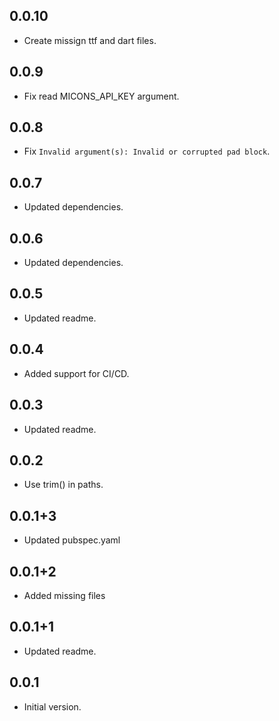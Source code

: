 ## 0.0.10
- Create missign ttf and dart files.

## 0.0.9
- Fix read MICONS_API_KEY argument.

## 0.0.8
- Fix `Invalid argument(s): Invalid or corrupted pad block`.

## 0.0.7
- Updated dependencies.

## 0.0.6
- Updated dependencies.

## 0.0.5
- Updated readme.

## 0.0.4
- Added support for CI/CD.
## 0.0.3
- Updated readme.
## 0.0.2
- Use trim() in paths.
## 0.0.1+3
- Updated pubspec.yaml
## 0.0.1+2
- Added missing files
## 0.0.1+1
- Updated readme.

## 0.0.1
- Initial version.
